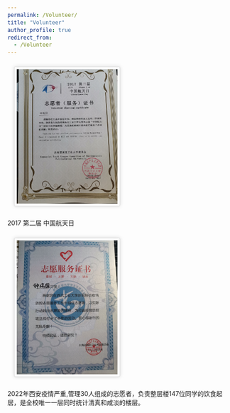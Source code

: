 ```yaml
---
permalink: /Volunteer/
title: "Volunteer"
author_profile: true
redirect_from: 
  - /Volunteer
---
```


<img src='/images/volunteer1.jpg' height="45%" width="45%" style='
border-radius:3px; box-shadow:rgba(0,0,0,0.15) 0 0 8px;background:#FBFBFB;border:1px solid #ddd;margin:10px auto;margin-left: 15px;padding:5px;
'/> 


2017 第二届 中国航天日 

<img src='/images/volunteer2.jpg' height="45%" width="45%" style='
border-radius:3px; box-shadow:rgba(0,0,0,0.15) 0 0 8px;background:#FBFBFB;border:1px solid #ddd;margin:10px auto;margin-left: 15px;padding:5px;
'/> 


2022年西安疫情严重,管理30人组成的志愿者，负责整层楼147位同学的饮食起居，是全校唯一一层同时统计清真和咸淡的楼层。



